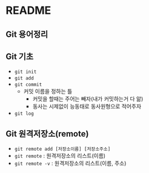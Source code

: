 # README

## Git 용어정리

## Git 기초

- `git init`
- `git add`
- `git commit`
  - 커밋 이름을 정하는 틀
    - 커밋을 할때는 주어는 빼자(내가 커밋하는거 다 앎)
    - 동사는 시제없이 능동태로 동사원형으로 적어주자
- `git log`

## Git 원격저장소(remote)

- `git remote add [저장소이름] [저장소주소]`
- `git remote` : 원격저장소의 리스트(이름)
- `git remote -v` : 원격저장소의 리스트(이름, 주소)